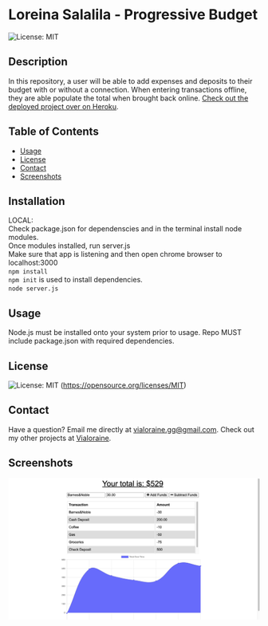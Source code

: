   # Loreina Salalila - Progressive Budget
  ![License: MIT](https://img.shields.io/badge/License-MIT-yellow.svg)
  ## Description
  In this repository, a user will be able to add expenses and deposits to their budget with or without a connection. When entering transactions offline, they are able populate the total when brought back online. [Check out the deployed project over on Heroku](https://hw-progressive-budget.herokuapp.com/).
  ## Table of Contents
  * [Usage](#usage)
  * [License](#license)
  * [Contact](#contact)
  * [Screenshots](#screenshots)
  ## Installation
  LOCAL:<br> Check package.json for dependenscies and in the terminal install node modules.
  <br> Once modules installed, run server.js
  <br> Make sure that app is listening and then open chrome browser to localhost:3000
  <br> ```npm install```
  <br> ```npm init``` is used to install dependencies.
  <br> ```node server.js```
  ## Usage
  Node.js must be installed onto your system prior to usage. Repo MUST include package.json with required dependencies.
  ## License
  ![License: MIT](https://img.shields.io/badge/License-MIT-yellow.svg)
  (https://opensource.org/licenses/MIT)
  ## Contact
  Have a question? Email me directly at vialoraine.gg@gmail.com.
  Check out my other projects at [Vialoraine](https://github.com/Vialoraine).
  ## Screenshots
  <img src="media/budgetapp.png">
